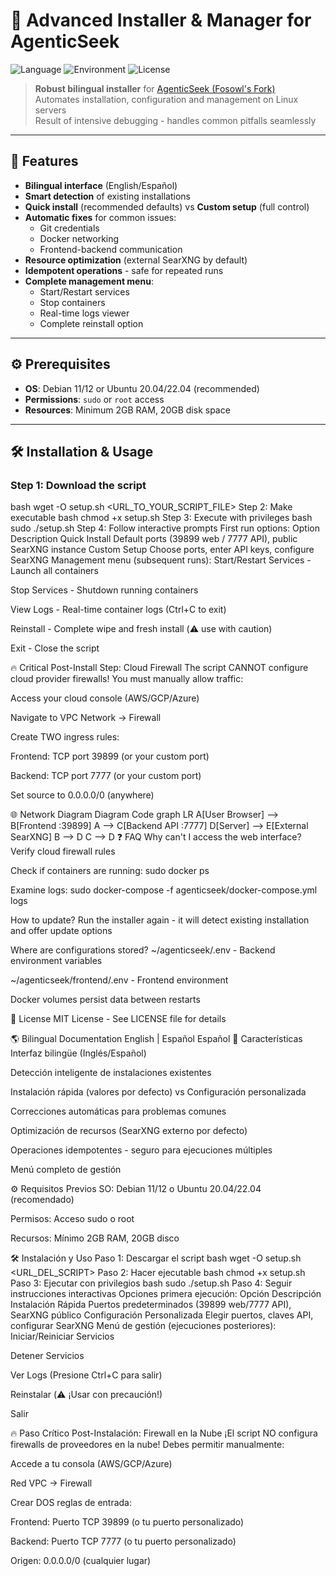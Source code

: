 # 🚀 Advanced Installer & Manager for AgenticSeek

![Language](https://img.shields.io/badge/Language-Bash-blue.svg)
![Environment](https://img.shields.io/badge/Environment-Docker-brightgreen.svg)
![License](https://img.shields.io/badge/License-MIT-yellow.svg)

> **Robust bilingual installer** for [AgenticSeek (Fosowl's Fork)](https://github.com/Fosowl/agenticSeek)  
> Automates installation, configuration and management on Linux servers  
> Result of intensive debugging - handles common pitfalls seamlessly  

---

## 🌟 Features

- **Bilingual interface** (English/Español)
- **Smart detection** of existing installations
- **Quick install** (recommended defaults) vs **Custom setup** (full control)
- **Automatic fixes** for common issues:
  - Git credentials
  - Docker networking
  - Frontend-backend communication
- **Resource optimization** (external SearXNG by default)
- **Idempotent operations** - safe for repeated runs
- **Complete management menu**:
  - Start/Restart services
  - Stop containers
  - Real-time logs viewer
  - Complete reinstall option

---

## ⚙️ Prerequisites

- **OS**: Debian 11/12 or Ubuntu 20.04/22.04 (recommended)
- **Permissions**: `sudo` or `root` access
- **Resources**: Minimum 2GB RAM, 20GB disk space

---

## 🛠️ Installation & Usage

### Step 1: Download the script
bash
wget -O setup.sh <URL_TO_YOUR_SCRIPT_FILE>
Step 2: Make executable
bash
chmod +x setup.sh
Step 3: Execute with privileges
bash
sudo ./setup.sh
Step 4: Follow interactive prompts
First run options:
Option	Description
Quick Install	Default ports (39899 web / 7777 API), public SearXNG instance
Custom Setup	Choose ports, enter API keys, configure SearXNG
Management menu (subsequent runs):
Start/Restart Services - Launch all containers

Stop Services - Shutdown running containers

View Logs - Real-time container logs (Ctrl+C to exit)

Reinstall - Complete wipe and fresh install (⚠️ use with caution)

Exit - Close the script

🔥 Critical Post-Install Step: Cloud Firewall
The script CANNOT configure cloud provider firewalls!
You must manually allow traffic:

Access your cloud console (AWS/GCP/Azure)

Navigate to VPC Network → Firewall

Create TWO ingress rules:

Frontend: TCP port 39899 (or your custom port)

Backend: TCP port 7777 (or your custom port)

Set source to 0.0.0.0/0 (anywhere)

🌐 Network Diagram
Diagram
Code
graph LR
    A[User Browser] --> B[Frontend :39899]
    A --> C[Backend API :7777]
    D[Server] --> E[External SearXNG]
    B --> D
    C --> D
❓ FAQ
Why can't I access the web interface?
Verify cloud firewall rules

Check if containers are running: sudo docker ps

Examine logs: sudo docker-compose -f agenticseek/docker-compose.yml logs

How to update?
Run the installer again - it will detect existing installation and offer update options

Where are configurations stored?
~/agenticseek/.env - Backend environment variables

~/agenticseek/frontend/.env - Frontend environment

Docker volumes persist data between restarts

📜 License
MIT License - See LICENSE file for details

🌎 Bilingual Documentation
English | Español
Español
🌟 Características
Interfaz bilingüe (Inglés/Español)

Detección inteligente de instalaciones existentes

Instalación rápida (valores por defecto) vs Configuración personalizada

Correcciones automáticas para problemas comunes

Optimización de recursos (SearXNG externo por defecto)

Operaciones idempotentes - seguro para ejecuciones múltiples

Menú completo de gestión

⚙️ Requisitos Previos
SO: Debian 11/12 o Ubuntu 20.04/22.04 (recomendado)

Permisos: Acceso sudo o root

Recursos: Mínimo 2GB RAM, 20GB disco

🛠️ Instalación y Uso
Paso 1: Descargar el script
bash
wget -O setup.sh <URL_DEL_SCRIPT>
Paso 2: Hacer ejecutable
bash
chmod +x setup.sh
Paso 3: Ejecutar con privilegios
bash
sudo ./setup.sh
Paso 4: Seguir instrucciones interactivas
Opciones primera ejecución:
Opción	Descripción
Instalación Rápida	Puertos predeterminados (39899 web/7777 API), SearXNG público
Configuración Personalizada	Elegir puertos, claves API, configurar SearXNG
Menú de gestión (ejecuciones posteriores):
Iniciar/Reiniciar Servicios

Detener Servicios

Ver Logs (Presione Ctrl+C para salir)

Reinstalar (⚠️ ¡Usar con precaución!)

Salir

🔥 Paso Crítico Post-Instalación: Firewall en la Nube
¡El script NO configura firewalls de proveedores en la nube!
Debes permitir manualmente:

Accede a tu consola (AWS/GCP/Azure)

Red VPC → Firewall

Crear DOS reglas de entrada:

Frontend: Puerto TCP 39899 (o tu puerto personalizado)

Backend: Puerto TCP 7777 (o tu puerto personalizado)

Origen: 0.0.0.0/0 (cualquier lugar)
